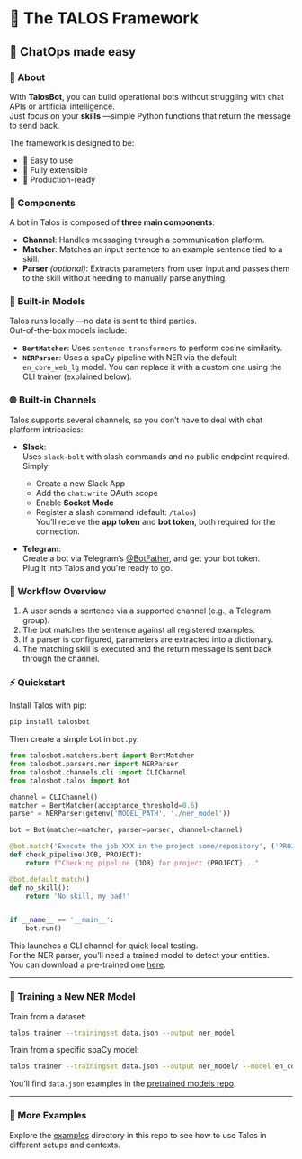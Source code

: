 # 🤖 The TALOS Framework
## 💬 ChatOps made easy

### 📖 About

With **TalosBot**, you can build operational bots without struggling with chat APIs or artificial intelligence.  
Just focus on your **skills** —simple Python functions that return the message to send back.

The framework is designed to be:
- 🧩 Easy to use
- 🔧 Fully extensible
- 🚀 Production-ready

### 🧱 Components

A bot in Talos is composed of **three main components**:

- **Channel**: Handles messaging through a communication platform.
- **Matcher**: Matches an input sentence to an example sentence tied to a skill.
- **Parser** *(optional)*: Extracts parameters from user input and passes them to the skill without needing to manually parse anything.

### 🧠 Built-in Models

Talos runs locally —no data is sent to third parties.  
Out-of-the-box models include:

- **`BertMatcher`**: Uses `sentence-transformers` to perform cosine similarity.
- **`NERParser`**: Uses a spaCy pipeline with NER via the default `en_core_web_lg` model. You can replace it with a custom one using the CLI trainer (explained below).

### 🌐 Built-in Channels

Talos supports several channels, so you don’t have to deal with chat platform intricacies:

- **Slack**:  
  Uses `slack-bolt` with slash commands and no public endpoint required.  
  Simply:
  - Create a new Slack App
  - Add the `chat:write` OAuth scope
  - Enable **Socket Mode**
  - Register a slash command (default: `/talos`)  
  You’ll receive the **app token** and **bot token**, both required for the connection.

- **Telegram**:  
  Create a bot via Telegram’s [@BotFather](https://core.telegram.org/bots#6-botfather), and get your bot token.  
  Plug it into Talos and you're ready to go.

### 🔄 Workflow Overview

1. A user sends a sentence via a supported channel (e.g., a Telegram group).
2. The bot matches the sentence against all registered examples.
3. If a parser is configured, parameters are extracted into a dictionary.
4. The matching skill is executed and the return message is sent back through the channel.

### ⚡ Quickstart

Install Talos with pip:

```bash
pip install talosbot
```

Then create a simple bot in `bot.py`:

```python
from talosbot.matchers.bert import BertMatcher
from talosbot.parsers.ner import NERParser
from talosbot.channels.cli import CLIChannel
from talosbot.talos import Bot

channel = CLIChannel()
matcher = BertMatcher(acceptance_threshold=0.6)
parser = NERParser(getenv('MODEL_PATH', './ner_model'))

bot = Bot(matcher=matcher, parser=parser, channel=channel)

@bot.match('Execute the job XXX in the project some/repository', ('PROJECT', 'JOB'))
def check_pipeline(JOB, PROJECT):
    return f"Checking pipeline {JOB} for project {PROJECT}..."

@bot.default_match()
def no_skill():
    return 'No skill, my bad!'


if __name__ == '__main__':
    bot.run()
```

This launches a CLI channel for quick local testing.  
For the NER parser, you’ll need a trained model to detect your entities.  
You can download a pre-trained one [here](https://github.com/sergiopr89/talosbot-models).

---

### 🧪 Training a New NER Model

Train from a dataset:
```bash
talos trainer --trainingset data.json --output ner_model
```

Train from a specific spaCy model:
```bash
talos trainer --trainingset data.json --output ner_model/ --model en_core_web_lg
```

You’ll find `data.json` examples in the [pretrained models repo](https://github.com/sergiopr89/talosbot-models).

---

### 📁 More Examples

Explore the [examples](examples/) directory in this repo to see how to use Talos in different setups and contexts.
